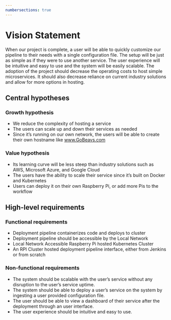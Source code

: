 ```yaml
---
numbersections: true
---
```


# Vision Statement

When our project is complete, a user will be able to quickly customize our pipeline to their needs with a single
configuration file. The setup will be just as simple as if they were to use another service. The user experience will be
intuitive and easy to use and the system will be easily scalable. The adoption of the project should decrease the
operating costs to host simple microservices. It should also decrease reliance on current industry solutions and allow
for more options in hosting.

## Central hypotheses

### Growth hypothesis

- We reduce the complexity of hosting a service
- The users can scale up and down their services as needed
- Since it’s running on our own network, the users will be able to create their own hostname like www.GoBeavs.com

### Value hypothesis

- Its learning curve will be less steep than industry solutions such as AWS, Microsoft Azure, and Google Cloud
- The users have the ability to scale their service since it’s built on Docker and Kubernetes
- Users can deploy it on their own Raspberry Pi, or add more Pis to the workflow

## High-level requirements

### Functional requirements

- Deployment pipeline containerizes code and deploys to cluster
- Deployment pipeline should be accessible by the Local Network
- Local Network Accessible Raspberry Pi hosted Kubernetes Cluster
- An RPI Cluster hosted deployment pipeline interface, either from Jenkins or from scratch

### Non-functional requirements

- The system should be scalable with the user’s service without any disruption to the user’s service uptime.
- The system should be able to deploy a user’s service on the system by ingesting a user provided configuration file.
- The user should be able to view a dashboard of their service after the deployment through an user interface.
- The user experience should be intuitive and easy to use.
